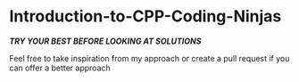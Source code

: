 # Introduction-to-CPP-Coding-Ninjas

***TRY YOUR BEST BEFORE LOOKING AT SOLUTIONS***

Feel free to take inspiration from my approach or create a pull request if you can offer a better approach
